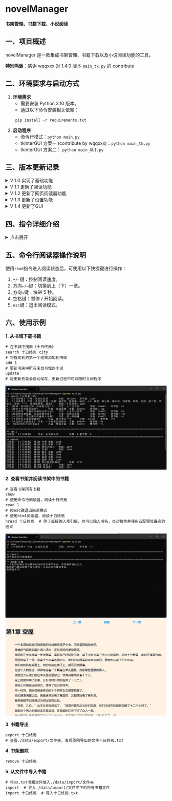 # novelManager
**书架管理、书籍下载、小说阅读**

## 一、项目概述
novelManager 是一款集成书架管理、书籍下载以及小说阅读功能的工具。

**特别鸣谢**：感谢 wqqxxx 对 1.4.0 版本 `main_tk.py` 的 contribute

## 二、环境要求与启动方式
1. **环境需求**
   - 需要安装 Python 3.10 版本。
   - 通过以下命令安装相关依赖：
   ```commandline
    pip install -r requirements.txt
    ```
2. **启动程序**
   - 命令行模式：`python main.py`
   - tkinterGUI 方案一 (contribute by wqqxxx)：`python main_tk.py`
   - tkinterGUI 方案二： `python main_GUI.py`

## 三、版本更新记录
<!--1.0版本-->
<details>
<summary>V 1.0 实现了基础功能</summary>

**版本 1.0.0（2024-10-5）**
- 实现书架管理及书城爬虫功能。
  - `shelf show`：显示书架中的所有书籍。
  - `shelf add`：支持将要添加的书籍文件（bookName.txt）放入`./data/import/`目录下进行添加，当`bookName=all`时，可将该目录下所有文件添加到书架。 
  - `shelf search`：用于书架内关键字查找。 
  - `shelf remove`：在使用`shelf search/show`后，可根据索引删除书架中的书籍。 
  - `city search`：通过爬虫在书城中搜索关键字。 
  - `city add`：将书城搜索结果序号对应的书籍添加到书架。 
  - `city update`：更新书架上所有从书城中添加的书籍，每更新 5 章会自动保存，可随时中断程序。 
  - `help`：查看指令帮助。 
  - `exit`：安全退出程序。
</details>

<!--1.1版本-->
<details>

<summary>V 1.1 更新了阅读功能</summary>

**版本 1.1.0（2024-10-6）**
- 更新阅读功能。
- 修复了书城爬虫无法爬到完整内容的 bug。 
- 新增`shelf export`：用于书籍导出。 
- 新增`shelf read`：用于阅读书籍。
</details>

<!--1.2版本-->
<details>
<summary>V 1.2 更新了网页阅读器功能</summary>

**版本 1.2.0（2024-10-7）**
- 新增网页阅读器相关功能。 
 - 新增`shelf hread`：使用网页阅读器阅读小说，可通过`help shelf hread`查看详细帮助。
**版本 1.2.1（2024-10-7）**
- 修复网页阅读器模板文件缺失的 bug。
**版本 1.2.2（2024-10-7）**
- 增强程序稳定性和功能完善。 
- 增加报错功能，解决程序异常退出的情况。 
- 修复了阅读器中的一些 bug。 
- 将搜索功能（`shelf search`，`city search`）修改为支持空格。 
- `shelf read`、`shelf hread`、`shelf remove`、`shelf export`现在支持搜索索引并将最匹配的结果作为输入。 
- 修复了`shelf add`会重复添加已添加过的书籍的 bug。
**版本 1.2.3（2024-10-7）**
- 修复阅读器相关 bug 和优化代码结构。
- 修复了`shelf hread`的`chapter`参数超出合法范围导致无法阅读的 bug。
- 调整了项目代码的结构。
</details>

<!--1.3版本-->
<details>
<summary>V 1.3 更新了设置功能</summary>

**版本 1.3.0（2024-10-8）**
- 新增设置功能和优化其他功能。
- 新增`set`指令，可修改默认阅读速度和是否自动清空命令行。
- 优化了结果输出格式。
- 修复了`city add`可重复添加已添加过的书籍的 bug。
- 将`shelf`下的部分二级指令改为一级指令，可通过`help`查看可用指令。
**版本 1.3.1（2024-10-9）**
- 在`set`指令中增加`hReadTemplate`项，用来更换html阅读器模板。
- 新增ai生成的html小说阅读器模板，使用`set hReadTemplate aiHreader`更换模板。
- 修复了书城爬虫对特殊字符 '\r' 的处理。
**版本 1.3.2（2024-10-10）**
- 添加了一些代码注释和文档。
- 修改了命令行阅读器保存进度的逻辑，现在执行`read`后按`esc`退出的同时保存进度。
</details>

<!--1.4版本-->
<details>
<summary>V 1.4 更新了GUI</summary>

**版本 1.4.0（2024-10-10）**
- 添加了tkinterGUI，使用`python main_tk.py`运行。
- 注意：tkinterGUI功能不完善！

**版本 1.4.1（2024-10-10）**
- 新增了`main_GUI.py`，运行`python main_GUI.py`可打开tkinterGUI
- 优化了书城爬虫的初始化逻辑，加快了程序启动速度。

**版本1.4.2（2024-10-11）**
- 优化了`main_GUI.py`界面和部分逻辑，舍弃了部分操作，简化了界面。
- GUI支持的操作：
  - 书架：书架搜索、删除、阅读、导入。
  - 书城：书城搜索、添加到书架、更新。

**版本1.4.3（2024-10-11）**
- 对GUI界面新增配色切换。

**版本1.4.4（2024-10-12）**
- 修改了 `./data/` 文件夹的定位方式，现在无论程序从哪里启动，都能正确的指向 `./data/` 文件夹。
- 简化了一些指令：
  - `shelf show` -> `show`
  - `shelf remove` -> `remove`
  - `shelf export` -> `export`
  - `city update` -> `update`

**版本1.4.5（2024-10-13）**
- 进一步简化了指令系统，移除了指令集结构，详情请使用`help`指令查询。
  - shelf add -> import
  - city add -> add
  - shelf search -> search
  - city search -> search
- 修改了部分设置的默认值。
- 增加了`open`指令，打开数据文件夹。

**版本1.4.6（2024-10-19）**
- 新增`content`指令，用于查看书籍目录。
- 对`remove`指令增加了确认环节，防止误删。

</details>

## 四、指令详细介绍
<details>
<summary>点击展开</summary>

- `add [index]`
  - 功能：将书城搜索结果序号对应的书籍添加到书架。
  - 参数说明：`index`为书城搜索结果的序号，也可以是文字，表示搜索并使用匹配度最高的结果。
- `content [index] [beg=1] [end=100]`
  - 功能查看书籍目录。
  - 参数说明：
    - `index`为书城搜索结果的序号，也可以是文字，表示搜索并使用匹配度最高的结果。
    - 目录范围为第`beg`章到`end`章。
- `exit`
  - 功能：安全退出程序。
- `export [index=None]`
  - 功能：导出书籍。
  - 参数说明：
    - 使用`shelf search`/`show`后，根据`index`导出对应书籍。
    - 当`index`非数字时，使用搜索到匹配程度最高的结果作为目标。
    - 当`index`为默认值时，导出全部书籍。
- `read [index] [chapter=None]`
  - 功能：阅读书籍。
  - 参数说明：
    - 使用`shelf search`/`show`后，根据`index`阅读对应书籍。
    - 当`index`非数字时，使用搜索到匹配程度最高的结果作为目标。
    - `chapter`：默认为当前阅读进度。
- `help [orderName=help]`
  - 功能：查看`orderName`指令的帮助，支持长指令如`help shelf search`。
- `hread [index] [chapter=None]`
  - 功能：使用网页阅读器阅读书籍。
  - 参数说明：
    - 使用`shelf search`/`show`后，根据`index`阅读对应书籍。
    - 当`index`非数字时，使用搜索到匹配程度最高的结果作为目标。
    - `chapter`：默认为当前阅读进度。
    - 网页阅读器的阅读进度单独存储，不与 novelManager 的阅读进度共享，但当 novelManager 阅读进度发生变化时，会自动同步到 novelManager 的进度。
    - 使用`hread`后将在`./data/export/`中产生`xx.html`文件，下次阅读时可直接打开该文件。
- `import [bookName=all] [author=匿名]`
  - 功能：将书籍文件导入到书架。 
  - 参数说明：
    - `bookName`：要添加的书籍文件名（需将文件放入`./data/import/`目录下），当`bookName=all`时，添加该目录下所有文件。
    - `author`：默认为匿名。 
- `open`
  - 功能：打开数据文件夹
- `remove [index]`
  - 功能：从书架中删除书籍。 
  - 参数说明：
    - 使用`shelf search`/`show`后，根据`index`删除对应书籍。
    - 当`index`非数字时，使用搜索到匹配程度最高的结果作为目标。
- `search [keywords] [scope=shelf]`
  - 功能：在书架或书城中进行关键字搜索。
  - 参数说明：`scope`可选值为`city` / `shelf`。
- `set [key] [value]`
  - 功能：修改默认设置。
  - 参数说明：
    - `key`：设置项，包括以下内容：
      - `readSpeed`（命令行阅读器阅读速度，单位为字 / 秒）
      - `autoCls`（是否开启命令行自动刷新，0 为关闭，1 为开启）。
      - `hReadTemplate`: html阅读器模板，输入`./html/`文件夹下的文件名
      - `color`: `main_GUI`的配色方案，可选0~3，分别对应活力橙, 暗夜黑, 经典白, 靛紫青
    - `value`：对应设置项的值。
- `show`
  - 功能：显示书架中的所有书籍。
- `update`
  - 功能：更新书架上所有从书城中添加的书籍。
  - 说明：每更新 5 章会自动保存，可以随时中断程序。

</details>

## 五、命令行阅读器操作说明
使用`read`指令进入阅读状态后，可使用以下快捷键进行操作： 
1. `+/-`键：控制阅读速度。
2. 方向`←/→`键：切换到上（下）一章。
3. 方向`↓`键：快进 5 秒。
4. 空格键：暂停 / 开始阅读。
5. `esc`键：退出阅读模式。

## 六、使用示例
**1. 从书城下载书籍**
```commandline
# 在书城中搜索《十日终焉》
search 十日终焉 city
# 将搜索到的第一个结果添加到书架
add 1
# 更新书架中所有来自书城的小说
update
# 每更新五章会自动保存，更新过程中可以随时关闭程序
```
![](./fig/cityDemo.png)

**2. 查看书架并阅读书架中的书籍**
```commandline
# 查看书架所有书籍
show
# 使用命令行阅读器，阅读十日终焉
read 1
# 按esc键退出阅读模式
# 使用html阅读器，阅读十日终焉
hread 十日终焉  # 除了直接输入索引值，也可以输入书名，自动搜索并使用匹配程度最高的结果
```
![](./fig/shelfDemo.gif)
![hread界面](./fig/hreadDemo.png)

**3. 书籍导出**
```commandline
export 十日终焉
# 查看./data/export/文件夹，发现刚刚导出的文件十日终焉.txt
```

**4. 书架删除**
```commandline
remove 十日终焉
```

**5. 从文件中导入书籍**
```commandline
# 将xx.txt书籍文件放入./data/import/文件夹
import  # 导入./data/import/文件夹下的所有书籍文件
import 十日终焉  # 导入十日终焉.txt
```
